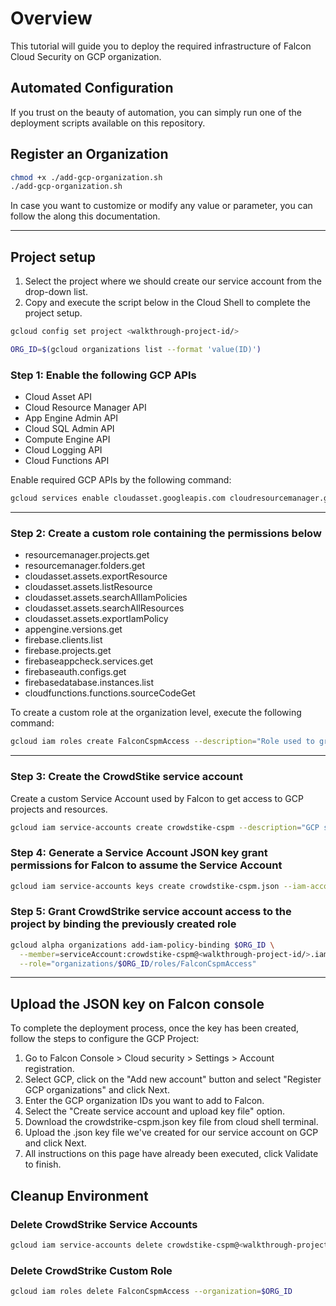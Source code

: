 # Overview

<walkthrough-tutorial-duration duration="10"></walkthrough-tutorial-duration>

This tutorial will guide you to deploy the required infrastructure of Falcon Cloud Security on GCP organization.

## Automated Configuration

If you trust on the beauty of automation, you can simply run one of the deployment scripts available on this repository.

## Register an Organization

```sh
chmod +x ./add-gcp-organization.sh
./add-gcp-organization.sh
```

In case you want to customize or modify any value or parameter, you can follow the along this documentation.

--------------------------------

## Project setup

1. Select the project where we should create our service account from the drop-down list.
2. Copy and execute the script below in the Cloud Shell to complete the project setup.

<walkthrough-project-setup></walkthrough-project-setup>

```sh
gcloud config set project <walkthrough-project-id/>
```

```sh
ORG_ID=$(gcloud organizations list --format 'value(ID)')
```

### Step 1: Enable the following GCP APIs

* Cloud Asset API
* Cloud Resource Manager API
* App Engine Admin API
* Cloud SQL Admin API
* Compute Engine API
* Cloud Logging API
* Cloud Functions API

Enable required GCP APIs by the following command:

```sh
gcloud services enable cloudasset.googleapis.com cloudresourcemanager.googleapis.com appengine.googleapis.com sqladmin.googleapis.com compute.googleapis.com logging.googleapis.com firebase.googleapis.com cloudfunctions.googleapis.com --project <walkthrough-project-id/>
```

--------------------------------

### Step 2: Create a custom role containing the permissions below

* resourcemanager.projects.get
* resourcemanager.folders.get
* cloudasset.assets.exportResource
* cloudasset.assets.listResource
* cloudasset.assets.searchAllIamPolicies
* cloudasset.assets.searchAllResources
* cloudasset.assets.exportIamPolicy
* appengine.versions.get
* firebase.clients.list
* firebase.projects.get
* firebaseappcheck.services.get
* firebaseauth.configs.get
* firebasedatabase.instances.list
* cloudfunctions.functions.sourceCodeGet

 To create a custom role at the organization level, execute the following command:

```sh
gcloud iam roles create FalconCspmAccess --description="Role used to grant access from Falcon Cloud Security to GCP resources" --project=$GCP_PROJECT_ID --permissions=alloydb.clusters.list,alloydb.clusters.get,alloydb.instances.list,alloydb.users.list,alloydb.backups.list,alloydb.backups.get,apigee.organizations.get,apigee.organizations.list,apigee.instances.list,apigee.apiproducts.list,appengine.versions.get,resourcemanager.projects.get,resourcemanager.folders.get,cloudasset.assets.exportResource,cloudasset.assets.listResource,cloudasset.assets.searchAllIamPolicies,cloudasset.assets.searchAllResources,cloudasset.assets.exportIamPolicy,cloudfunctions.functions.sourceCodeGet,dataplex.lakes.get,dataplex.lakes.list,firebase.clients.list,firebase.projects.get,firebaseappcheck.services.get,firebaseauth.configs.get,firebasedatabase.instances.list,aiplatform.metadataStores.get,aiplatform.metadataStores.list,aiplatform.notebookExecutionJobs.get,aiplatform.notebookExecutionJobs.list,aiplatform.notebookRuntimes.get,aiplatform.notebookRuntimes.list,aiplatform.pipelineJobs.get,aiplatform.pipelineJobs.list,aiplatform.schedules.get
```

--------------------------------

### Step 3: Create the CrowdStike service account

Create a custom Service Account used by Falcon to get access to GCP projects and resources.

```sh
gcloud iam service-accounts create crowdstike-cspm --description="GCP service account for connecting CrowdStrike Falcon to GCP" --display-name="CrowdStrike CSPM"
```

### Step 4: Generate a Service Account JSON key grant permissions for Falcon to assume the Service Account

```sh
gcloud iam service-accounts keys create crowdstike-cspm.json --iam-account=crowdstike-cspm@<walkthrough-project-id/>.iam.gserviceaccount.com
```

### Step 5: Grant CrowdStrike service account access to the project by binding the previously created role

```sh
gcloud alpha organizations add-iam-policy-binding $ORG_ID \
  --member=serviceAccount:crowdstike-cspm@<walkthrough-project-id/>.iam.gserviceaccount.com \
  --role="organizations/$ORG_ID/roles/FalconCspmAccess"
```

--------------------------------

## Upload the JSON key on Falcon console

To complete the deployment process, once the key has been created, follow the steps to configure the GCP Project:

1. Go to Falcon Console > Cloud security > Settings > Account registration.
2. Select GCP, click on the "Add new account" button and select "Register GCP organizations" and click Next.
3. Enter the GCP organization IDs you want to add to Falcon.
4. Select the "Create service account and upload key file" option.
5. Download the crowdstrike-cspm.json key file from cloud shell terminal.
6. Upload the .json key file we've created for our service account on GCP and click Next.
7. All instructions on this page have already been executed, click Validate to finish.

## Cleanup Environment

### Delete CrowdStrike Service Accounts

```sh
gcloud iam service-accounts delete crowdstike-cspm@<walkthrough-project-id/>.iam.gserviceaccount.com
```

### Delete CrowdStrike Custom Role

```sh
gcloud iam roles delete FalconCspmAccess --organization=$ORG_ID
```
